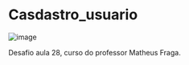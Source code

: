 # Casdastro_usuario
![image](https://user-images.githubusercontent.com/87791471/154874968-a51623bb-14d6-4fc2-9ad7-47fcc8c1adaf.png)


Desafio aula 28, curso do professor Matheus Fraga.
